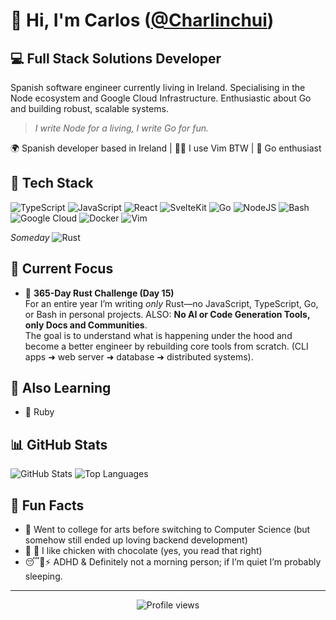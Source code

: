 # 👋 Hi, I'm Carlos ([@Charlinchui](https://github.com/Charlinchui))

## 💻 Full Stack Solutions Developer

Spanish software engineer currently living in Ireland.
Specialising in the Node ecosystem and Google Cloud Infrastructure. Enthusiastic about Go and building robust, scalable systems.

> *I write Node for a living, I write Go for fun.*

🌍 Spanish developer based in Ireland | 🧙‍♂️ I use Vim BTW | 🦦 Go enthusiast

## 🔧 Tech Stack
![TypeScript](https://img.shields.io/badge/TypeScript-3178C6?logo=typescript&logoColor=fff)
![JavaScript](https://img.shields.io/badge/JavaScript-F7DF1E?logo=javascript&logoColor=000)
![React](https://img.shields.io/badge/React-%2320232a.svg?logo=react&logoColor=%2361DAFB)
![SvelteKit](https://img.shields.io/badge/SvelteKit-%23f1413d.svg?logo=svelte&logoColor=white)
![Go](https://img.shields.io/badge/Go-%2300ADD8.svg?&logo=go&logoColor=white)
![NodeJS](https://img.shields.io/badge/Node.js-6DA55F?logo=node.js&logoColor=white)
![Bash](https://img.shields.io/badge/Bash-4EAA25?logo=gnubash&logoColor=fff)
![Google Cloud](https://img.shields.io/badge/Google%20Cloud-%234285F4.svg?logo=google-cloud&logoColor=white)
![Docker](https://img.shields.io/badge/Docker-2496ED?logo=docker&logoColor=fff)
![Vim](https://img.shields.io/badge/Vim-%2311AB00.svg?logo=vim&logoColor=white)

_Someday_ ![Rust](https://img.shields.io/badge/Rust-000000?logo=rust&logoColor=white)

## 🚀 Current Focus

- 🦀 **365-Day Rust Challenge (Day 15)**  
  For an entire year I’m writing _only_ Rust—no JavaScript, TypeScript, Go, or Bash in personal projects. ALSO: **No AI or Code Generation Tools, only Docs and Communities**.  
  The goal is to understand what is happening under the hood and become a better engineer by rebuilding core tools from scratch.
  (CLI apps ➜ web server ➜ database ➜ distributed systems).

## 🌱 Also Learning

- 💎 Ruby

## 📊 GitHub Stats

![GitHub Stats](https://github-readme-stats.vercel.app/api?username=Charlinchui&show_icons=true&theme=tokyonight)
![Top Languages](https://github-readme-stats.vercel.app/api/top-langs/?username=Charlinchui&layout=compact&theme=tokyonight&hide=c++,objective-c)

## 💬 Fun Facts

- 🎨 Went to college for arts before switching to Computer Science (but somehow still ended up loving backend development)
- 🍗 🍫 I like chicken with chocolate (yes, you read that right)
- 😴🌙⚡ ADHD & Definitely not a morning person; if I’m quiet I’m probably sleeping.

---

<p align="center">
  <img src="https://komarev.com/ghpvc/?username=Charlinchui&color=blue" alt="Profile views" />
</p>
